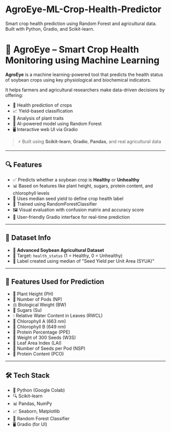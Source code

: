 # AgroEye-ML-Crop-Health-Predictor
Smart crop health prediction using Random Forest and agricultural data. Built with Python, Gradio, and Scikit-learn.

# 🌾 AgroEye – Smart Crop Health Monitoring using Machine Learning

**AgroEye** is a machine learning-powered tool that predicts the health status of soybean crops using key physiological and biochemical indicators.

It helps farmers and agricultural researchers make data-driven decisions by offering:

- 🌱 Health prediction of crops
- 📈 Yield-based classification
- 🔬 Analysis of plant traits
- 🧠 AI-powered model using Random Forest
- 🖥️ Interactive web UI via Gradio

> ⚡ Built using **Scikit-learn**, **Gradio**, **Pandas**, and real agricultural data

---

## 🔍 Features

- ✅ Predicts whether a soybean crop is **Healthy** or **Unhealthy**
- 📊 Based on features like plant height, sugars, protein content, and chlorophyll levels
- 🧪 Uses median seed yield to define crop health label
- 🧠 Trained using RandomForestClassifier
- 🖼️ Visual evaluation with confusion matrix and accuracy score
- 💬 User-friendly Gradio interface for real-time prediction

---

## 🌾 Dataset Info

- 🎯 **Advanced Soybean Agricultural Dataset**
- 🌿 Target: `health_status` (1 = Healthy, 0 = Unhealthy)
- 📏 Label created using median of "Seed Yield per Unit Area (SYUA)"

---

## 🧬 Features Used for Prediction

- 📏 Plant Height (PH)  
- 🌾 Number of Pods (NP)  
- ⚖️ Biological Weight (BW)  
- 🍬 Sugars (Su)  
- 💧 Relative Water Content in Leaves (RWCL)  
- 🌿 Chlorophyll A (663 nm)  
- 🌿 Chlorophyll B (649 nm)  
- 🧪 Protein Percentage (PPE)  
- 🌰 Weight of 300 Seeds (W3S)  
- 🍃 Leaf Area Index (LAI)  
- 🌱 Number of Seeds per Pod (NSP)  
- 🧬 Protein Content (PCO)

---

## 🛠️ Tech Stack

- 🐍 Python (Google Colab)
- 🔍 Scikit-learn
- 📊 Pandas, NumPy
- 📈 Seaborn, Matplotlib
- 🧠 Random Forest Classifier
- 🖥️ Gradio (for UI)
